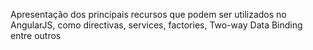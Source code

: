 Apresentação dos principais recursos que podem ser utilizados no AngularJS, como directivas, services, factories, Two-way Data Binding entre outros 
